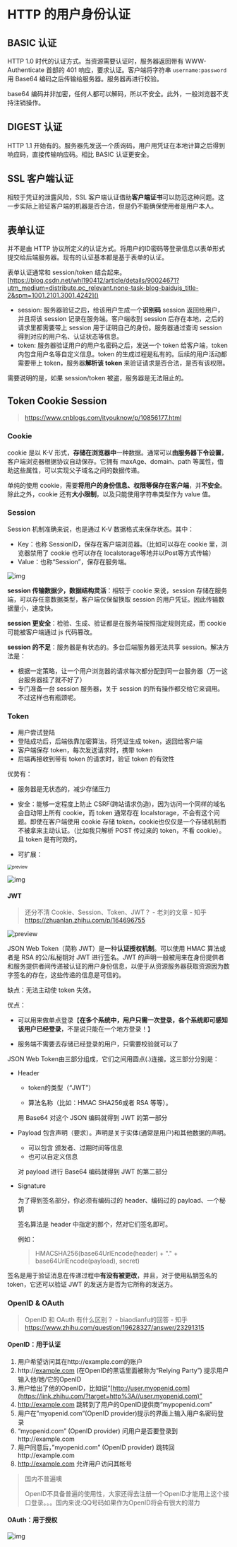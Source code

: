 # HTTP 的用户身份认证

## BASIC 认证

HTTP 1.0 时代的认证方式。当资源需要认证时，服务器返回带有 WWW-Authenticate 首部的 401 响应，要求认证。客户端将字符串 `username:password` 用 Base64 编码之后传输给服务器。服务器再进行校验。

base64 编码并非加密，任何人都可以解码，所以不安全。此外，一般浏览器不支持注销操作。

## DIGEST 认证

HTTP 1.1 开始有的。服务器先发送一个质询码，用户用凭证在本地计算之后得到响应码，直接传输响应码。相比 BASIC 认证更安全。

## SSL 客户端认证

相较于凭证的泄露风险，SSL 客户端认证借助**客户端证书**可以防范这种问题。这一步实际上验证客户端的机器是否合法，但是仍不能确保使用者是用户本人。

## 表单认证

并不是由 HTTP 协议所定义的认证方式。将用户的ID密码等登录信息以表单形式提交给后端服务器。现有的认证基本都是基于表单的认证。

表单认证通常和 session/token 结合起来。
[https://blog.csdn.net/whl190412/article/details/90024671?utm_medium=distribute.pc_relevant.none-task-blog-baidujs_title-2&spm=1001.2101.3001.4242]()

+ session: 服务器验证之后，给该用户生成一个**识别码** session 返回给用户，并且将该 session 记录在服务端。客户端收到 session 后存在本地，之后的请求里都需要带上 session 用于证明自己的身份。服务器通过查询 session 得到对应的用户名、认证状态等信息。
+ token: 服务器验证用户的用户名密码之后，发送一个 token 给客户端，token 内包含用户名等自定义信息。token 的生成过程是私有的。后续的用户活动都需要带上 token，服务器**解析该 token** 来验证请求是否合法，是否有该权限。

需要说明的是，如果 session/token 被盗，服务器是无法阻止的。

## Token Cookie Session

> https://www.cnblogs.com/ityouknow/p/10856177.html

### Cookie

cookie 是以 K-V 形式，**存储在浏览器中**一种数据。通常可以**由服务器下令设置**，客户端浏览器根据协议自动保存。它拥有 maxAge、domain、path 等属性，借助这些属性，可以实现父子域名之间的数据传递。

单纯的使用 cookie，需要**将用户的身份信息、权限等保存在客户端**，并**不安全**。除此之外，cookie 还有**大小限制**，以及只能使用字符串类型作为 value 值。

### Session

Session 机制准确来说，也是通过 K-V 数据格式来保存状态。其中：

- Key：也称 SessionID，保存在客户端浏览器。（比如可以存在 cookie 里，浏览器禁用了 cookie 也可以存在 localstorage等地并以Post等方式传输）
- Value：也称“Session”，保存在服务端。

![img](v2-f6980fbd722e54c4519687ff270e7152_720w.jpg)

**session 传输数据少，数据结构灵活**：相较于 cookie 来说，session 存储在服务端，可以存任意数据类型，客户端仅保留换取 session 的用户凭证。因此传输数据量小，速度快。

**session 更安全**：检验、生成、验证都是在服务端按照指定规则完成，而 cookie 可能被客户端通过 js 代码篡改。

**session 的不足**：服务器是有状态的。多台后端服务器无法共享 session。解决方法是：

+ 根据一定策略，让一个用户浏览器的请求每次都分配到同一台服务器（万一这台服务器挂了就不好了）
+ 专门准备一台 session 服务器，关于 session 的所有操作都交给它来调用。不过这样也有瓶颈呢。

### Token

- 用户尝试登陆
- 登陆成功后，后端依靠加密算法，将凭证生成 token，返回给客户端
- 客户端保存 token，每次发送请求时，携带 token
- 后端再接收到带有 token 的请求时，验证 token 的有效性

优势有：

+ 服务器是无状态的，减少存储压力

+ 安全：能够一定程度上防止 CSRF(跨站请求伪造)，因为访问一个同样的域名会自动带上所有 cookie，而 token 通常存在 localstorage，不会有这个问题。即使在客户端使用 cookie 存储 token，cookie也仅仅是一个存储机制而不被拿来主动认证。（比如我只解析 POST 传过来的 token，不看 cookie）。且 token 是有时效的。

+ 可扩展：

<img src="v2-8acae7d043476c47143a9a4b5e2782f9_r.jpg" alt="preview" style="zoom:67%;" />

![img](v2-ed6c8498fd74cc60f16f897922ee040e_720w.jpg)

#### JWT

> 还分不清 Cookie、Session、Token、JWT？ - 老刘的文章 - 知乎
> https://zhuanlan.zhihu.com/p/164696755

![preview](https://pic3.zhimg.com/v2-aa19a381cbae00402e82b710f2db6e06_r.jpg)

JSON Web Token（简称 JWT）是一种**认证授权机制**。可以使用 HMAC 算法或者是 RSA 的公/私秘钥对 JWT 进行签名。JWT 的声明一般被用来在身份提供者和服务提供者间传递被认证的用户身份信息，以便于从资源服务器获取资源因为数字签名的存在，这些传递的信息是可信的。

缺点：无法主动使 token 失效。

优点：

+ 可以用来做单点登录【**在多个系统中，用户只需一次登录，各个系统即可感知该用户已经登录**，不是说只能在一个地方登录！】

+ 服务端不需要去存储已经登录的用户，只需要校验就可以了

JSON Web Token由三部分组成，它们之间用圆点(.)连接。这三部分分别是：

- Header
  
  + token的类型（“JWT”）
  
  + 算法名称（比如：HMAC SHA256或者 RSA 等等）。
  
  用 Base64 对这个 JSON 编码就得到 JWT 的第一部分

- Payload
  包含声明（要求）。声明是关于实体(通常是用户)和其他数据的声明。
  
  - 可以包含 颁发者、过期时间等信息
  - 也可以自定义信息
  
  对 payload 进行 Base64 编码就得到 JWT 的第二部分

- Signature
  
  为了得到签名部分，你必须有编码过的 header、编码过的 payload、一个秘钥
  
  签名算法是 header 中指定的那个，然对它们签名即可。
  
  例如：
  
  > HMACSHA256(base64UrlEncode(header) + "." + base64UrlEncode(payload), secret)

签名是用于验证消息在传递过程中**有没有被更改**，并且，对于使用私钥签名的 token，它还可以验证 JWT 的发送方是否为它所称的发送方。

### OpenID & OAuth

> OpenID 和 OAuth 有什么区别？ - biaodianfu的回答 - 知乎 https://www.zhihu.com/question/19628327/answer/23291315

#### OpenID：用于认证

1. 用户希望访问其在http://example.com的账户
2. http://[example.com](https://www.zhihu.com/search?q=example.com&search_source=Entity&hybrid_search_source=Entity&hybrid_search_extra={"sourceType"%3A"answer"%2C"sourceId"%3A"23291315"}) (在OpenID的黑话里面被称为“Relying Party”) 提示用户输入他/她/它的OpenID
3. 用户给出了他的OpenID，比如说”[http://user.myopenid.com](https://link.zhihu.com/?target=http%3A//user.myopenid.com)”
4. http://example.com 跳转到了用户的OpenID提供商“mypopenid.com”
5. 用户在”myopenid.com”(OpenID provider)提示的界面上输入用户名密码登录
6. “myopenid.com” (OpenID provider) 问用户是否要登录到http://example.com
7. 用户同意后，”myopenid.com” (OpenID provider) 跳转回http://example.com
8. http://example.com 允许用户访问其帐号

> 国内不普遍噢
> 
> OpenID不具备普遍的使用性，大家还得去注册一个OpenID才能用上这个接口登录。。。国内来说:QQ号码如果作为OpenID将会有很大的潜力

#### OAuth：用于授权

![img](oauth-2.png)
